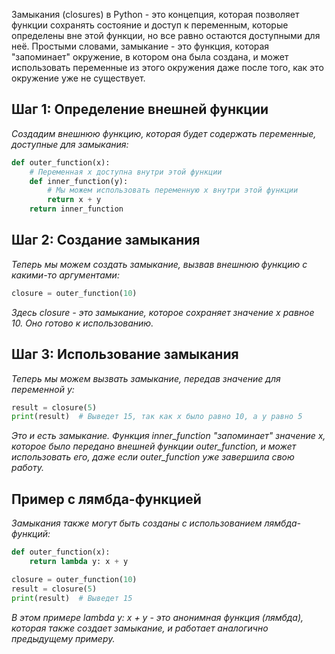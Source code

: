 Замыкания (closures) в Python - это концепция, которая позволяет функции сохранять состояние и доступ к переменным, которые определены вне этой функции, но все равно остаются доступными для неё. Простыми словами, замыкание - это функция, которая "запоминает" окружение, в котором она была создана, и может использовать переменные из этого окружения даже после того, как это окружение уже не существует.

## Шаг 1: Определение внешней функции
*Создадим внешнюю функцию, которая будет содержать переменные, доступные для замыкания:*
```python
def outer_function(x):
    # Переменная x доступна внутри этой функции
    def inner_function(y):
        # Мы можем использовать переменную x внутри этой функции
        return x + y
    return inner_function
```

## Шаг 2: Создание замыкания
*Теперь мы можем создать замыкание, вызвав внешнюю функцию с какими-то аргументами:*
```python
closure = outer_function(10)
```
*Здесь closure - это замыкание, которое сохраняет значение x равное 10. Оно готово к использованию.*

## Шаг 3: Использование замыкания
*Теперь мы можем вызвать замыкание, передав значение для переменной y:*
```python
result = closure(5)
print(result)  # Выведет 15, так как x было равно 10, а y равно 5
```
*Это и есть замыкание. Функция inner_function "запоминает" значение x, которое было передано внешней функции outer_function, и может использовать его, даже если outer_function уже завершила свою работу.*

## Пример с лямбда-функцией
*Замыкания также могут быть созданы с использованием лямбда-функций:*
```python
def outer_function(x):
    return lambda y: x + y

closure = outer_function(10)
result = closure(5)
print(result)  # Выведет 15
```
*В этом примере lambda y: x + y - это анонимная функция (лямбда), которая также создает замыкание, и работает аналогично предыдущему примеру.*

